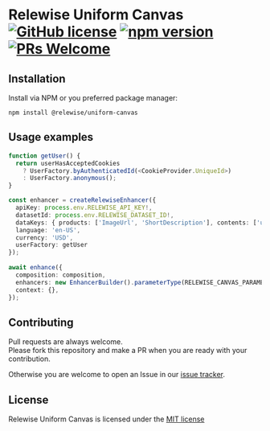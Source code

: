 # Relewise Uniform Canvas [![GitHub license](https://img.shields.io/badge/license-MIT-blue.svg)](./LICENSE) [![npm version](https://badge.fury.io/js/@relewise%2Funiform-canvas.svg)](https://badge.fury.io/js/@relewise%2uniform-canvas) [![PRs Welcome](https://img.shields.io/badge/PRs-welcome-brightgreen.svg)](https://github.com/Relewise/relewise-integrations-uniform-canvas/pulls)

## Installation 

Install via NPM or you preferred package manager: 

```
npm install @relewise/uniform-canvas
```

## Usage examples

```ts
function getUser() {
  return userHasAcceptedCookies 
    ? UserFactory.byAuthenticatedId(<CookieProvider.UniqueId>) 
    : UserFactory.anonymous();
}

const enhancer = createRelewiseEnhancer({
  apiKey: process.env.RELEWISE_API_KEY!,
  datasetId: process.env.RELEWISE_DATASET_ID!,
  dataKeys: { products: ['ImageUrl', 'ShortDescription'], contents: ['url'] },
  language: 'en-US',
  currency: 'USD',
  userFactory: getUser
});
  
await enhance({
  composition: composition,
  enhancers: new EnhancerBuilder().parameterType(RELEWISE_CANVAS_PARAMETER_TYPES, enhancer),
  context: {},
});
```

## Contributing

Pull requests are always welcome.  
Please fork this repository and make a PR when you are ready with your contribution.  

Otherwise you are welcome to open an Issue in our [issue tracker](https://github.com/Relewise/relewise-integrations-uniform-canvas/issues).

## License

Relewise Uniform Canvas is licensed under the [MIT license](./LICENSE)

